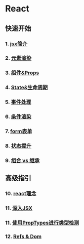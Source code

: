 # React

## 快速开始

### 1. [jsx简介](jsx-interduce.md)

### 2. [元素渲染](elementRender.md)

### 3. [组件&Props](componentAndProps.md)

### 4. [State&生命周期](stateAndLiveCycle.md)

### 5. [事件处理](event.md)

### 6. [条件渲染](conditionRender.md)

### 7. [form表单](form.md)

### 8. [状态提升](liftingStateUp.md)

### 9. [组合 vs 继承](compositionVsInheritance.md)

## 高级指引

### 10. [react理念](thinkingInReact.md)

### 11. [深入JSX](jsxInDepth.md)

### 11. [使用PropTypes进行类型检测](typeCheckWithPropTypes.md)

### 12. [Refs & Dom](refAndDom.md)